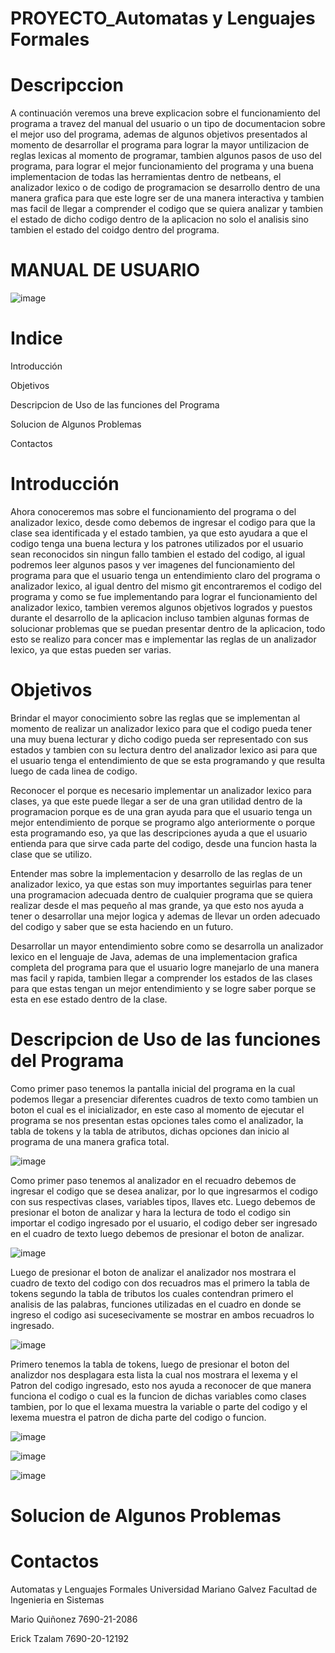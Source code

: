# PROYECTO_Automatas y Lenguajes Formales

# Descripccion

A continuación veremos una breve explicacion sobre el funcionamiento del programa a travez del manual del usuario o un tipo de documentacion sobre el mejor uso del programa, ademas de algunos objetivos presentados al momento de desarrollar el programa para lograr la mayor untilizacion de reglas lexicas al momento de programar, tambien algunos pasos de uso del programa, para lograr el mejor funcionamiento del programa y una buena implementacion de todas las herramientas dentro de netbeans, el analizador lexico o de codigo de programacion se desarrollo dentro de una manera grafica para que este logre ser de una manera interactiva y tambien mas facil de llegar a comprender el codigo que se quiera analizar y tambien el estado de dicho codigo dentro de la aplicacion no solo el analisis sino tambien el estado del coidgo dentro del programa.

# MANUAL DE USUARIO

![image](https://github.com/MarioMR81/PruebaPrimerPROYECTOAUTOMATAS/assets/91577396/f3608411-4803-49fe-b4a6-265c39ae155a)


# Indice

Introducción

Objetivos

Descripcion de Uso de las funciones del Programa

Solucion de Algunos Problemas

Contactos

# Introducción

Ahora conoceremos mas sobre el funcionamiento del programa o del analizador lexico, desde como debemos de ingresar el codigo para que la clase sea identificada y el estado tambien, ya que esto ayudara a que el codigo tenga una buena lectura y los patrones utilizados por el usuario sean reconocidos sin ningun fallo tambien el estado del codigo, al igual podremos leer algunos pasos y ver imagenes del funcionamiento del programa para que el usuario tenga un entendimiento claro del programa o analizador lexico, al igual dentro del mismo git encontraremos el codigo del programa y como se fue implementando para lograr el funcionamiento del analizador lexico, tambien veremos algunos objetivos logrados y puestos durante el desarrollo de la aplicacion incluso tambien algunas formas de solucionar problemas que se puedan presentar dentro de la aplicacion, todo esto se realizo para concer mas e implementar las reglas de un analizador lexico, ya que estas pueden ser varias.



# Objetivos

Brindar el mayor conocimiento sobre las reglas que se implementan al momento de realizar un analizador lexico para que el codigo pueda tener una muy buena lecturar y dicho codigo pueda ser representado con sus estados y tambien con su lectura dentro del analizador lexico asi para que el usuario tenga el entendimiento de que se esta programando y que resulta luego de cada linea de codigo.

Reconocer el porque es necesario implementar un analizador lexico para clases, ya que este puede llegar a ser de una gran utilidad dentro de la programacion porque es de una gran ayuda para que el usuario tenga un mejor entendimiento de porque se programo algo anteriormente o porque esta programando eso, ya que las descripciones ayuda a que el usuario entienda para que sirve cada parte del codigo, desde una funcion hasta la clase que se utilizo.

Entender mas sobre la implementacion y desarrollo de las reglas de un analizador lexico, ya que estas son muy importantes seguirlas para tener una programacion adecuada dentro de cualquier programa que se quiera realizar desde el mas pequeño al mas grande, ya que esto nos ayuda a tener o desarrollar una mejor logica y ademas de llevar un orden adecuado del codigo y saber que se esta haciendo en un futuro.

Desarrollar un mayor entendimiento sobre como se desarrolla un analizador lexico en el lenguaje de Java, ademas de una implementacion grafica completa del programa para que el usuario logre manejarlo de una manera mas facil y rapida, tambien llegar a comprender los estados de las clases para que estas tengan un mejor entendimiento y se logre saber porque se esta en ese estado dentro de la clase.

# Descripcion de Uso de las funciones del Programa

Como primer paso tenemos la pantalla inicial del programa en la cual podemos llegar a presenciar diferentes cuadros de texto como tambien un boton el cual es el inicializador, en este caso al momento de ejecutar el programa se nos presentan estas opciones tales como el analizador, la tabla de tokens y la tabla de atributos, dichas opciones dan inicio al programa de una manera grafica total.

![image](https://github.com/MarioMR81/PrimerPROYECTOAUTOMATAS/assets/91577396/5029226c-e9e1-45b0-9c9e-7952f1b5f2fe)

Como primer paso tenemos al analizador en el recuadro debemos de ingresar el codigo que se desea analizar, por lo que ingresarmos el codigo con sus respectivas clases, variables tipos, llaves etc. Luego debemos de presionar el boton de analizar y hara la lectura de todo el codigo sin importar el codigo ingresado por el usuario, el codigo deber ser ingresado en el cuadro de texto luego debemos de presionar el boton de analizar.

![image](https://github.com/MarioMR81/PrimerPROYECTOAUTOMATAS/assets/91577396/528b8f56-d5e7-46e5-96e8-87f578c3b2f1)

Luego de presionar el boton de analizar el analizador nos mostrara el cuadro de texto del codigo con dos recuadros mas el primero la tabla de tokens segundo la tabla de tributos los cuales contendran primero el analisis de las palabras, funciones utilizadas en el cuadro en donde se ingreso el codigo asi sucesecivamente se mostrar en ambos recuadros lo ingresado.

![image](https://github.com/MarioMR81/PrimerPROYECTOAUTOMATAS/assets/91577396/7713a0fe-21bc-488d-8e8f-af4bd174ce4d)

Primero tenemos la tabla de tokens, luego de presionar el boton del analizdor nos desplagara esta lista la cual nos mostrara el lexema y el Patron del codigo ingresado, esto nos ayuda a reconocer de que manera funciona el codigo o cual es la funcion de dichas variables como clases tambien, por lo que el lexama muestra la variable o parte del codigo y el lexema muestra el patron de dicha parte del codigo o funcion.

![image](https://github.com/MarioMR81/PrimerPROYECTOAUTOMATAS/assets/91577396/281bbefe-2b79-4d04-9240-6834cdba8535)



![image](https://github.com/MarioMR81/PrimerPROYECTOAUTOMATAS/assets/91577396/e3e74a01-2a90-4728-a7cc-81a88fd3e4d1)

![image](https://github.com/MarioMR81/PrimerPROYECTOAUTOMATAS/assets/91577396/8f415f5c-0c74-43ae-af35-044420f1dc25)


# Solucion de Algunos Problemas


# Contactos

Automatas y Lenguajes Formales Universidad Mariano Galvez Facultad de Ingenieria en Sistemas 


Mario Quiñonez 7690-21-2086

Erick Tzalam 7690-20-12192
